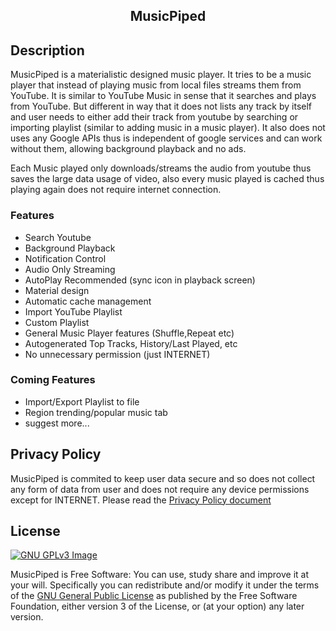 <h2 align="center"><b>MusicPiped</b></h2>

## Description

MusicPiped is a materialistic designed music player. It tries to be a music player that instead of playing music from local files streams them from YouTube. It is similar to YouTube Music in sense that it searches and plays from YouTube. But different in way that it does not lists any track by itself and user needs to either add their track from youtube by searching or importing playlist (similar to adding music in a music player). It also does not uses any Google APIs thus is independent of google services and can work without them, allowing background playback and no ads.

Each Music played only downloads/streams the audio from youtube thus saves the large data usage of video, also every music played is cached thus playing again does not require internet connection.

### Features

* Search Youtube
* Background Playback
* Notification Control
* Audio Only Streaming
* AutoPlay Recommended (sync icon in playback screen)
* Material design
* Automatic cache management
* Import YouTube Playlist
* Custom Playlist
* General Music Player features (Shuffle,Repeat etc)
* Autogenerated Top Tracks, History/Last Played, etc
* No unnecessary permission (just INTERNET)

### Coming Features

* Import/Export Playlist to file
* Region trending/popular music tab
* suggest more...


## Privacy Policy

MusicPiped is commited to keep user data secure and so does not collect any form of data from user and does not require any device permissions except for INTERNET. Please read the [Privacy Policy document](Privacy.md)

## License
[![GNU GPLv3 Image](https://www.gnu.org/graphics/gplv3-127x51.png)](http://www.gnu.org/licenses/gpl-3.0.en.html)  

MusicPiped is Free Software: You can use, study share and improve it at your
will. Specifically you can redistribute and/or modify it under the terms of the
[GNU General Public License](https://www.gnu.org/licenses/gpl.html) as
published by the Free Software Foundation, either version 3 of the License, or
(at your option) any later version.  
